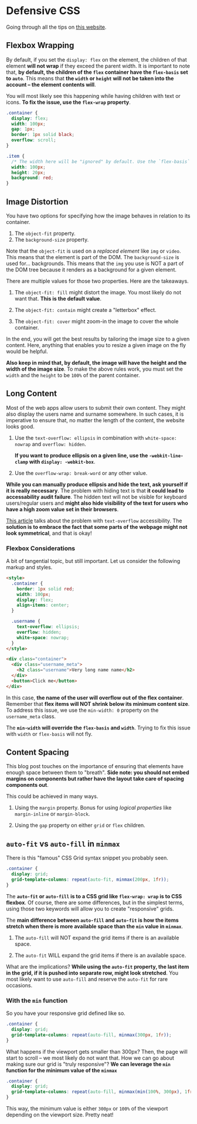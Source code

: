 # Defensive CSS

Going through all the tips on [this website](https://defensivecss.dev/).

## Flexbox Wrapping

By default, if you set the `display: flex` on the element, the children of that element **will not wrap** if they exceed the parent width. It is important to note that, **by default, the children of the `flex` container have the `flex-basis` set to `auto`**. This means that **the `width` or `height` will not be taken into the account – the element contents will**.

You will most likely see this happening while having children with text or icons. **To fix the issue, use the `flex-wrap` property**.

```css
.container {
  display: flex;
  width: 100px;
  gap: 1px;
  border: 1px solid black;
  overflow: scroll;
}

.item {
  /* The width here will be "ignored" by default. Use the `flex-basis` property! */
  width: 100px;
  height: 20px;
  background: red;
}
```

## Image Distortion

You have two options for specifying how the image behaves in relation to its container.

1. The `object-fit` property.
2. The `background-size` property.

Note that the `object-fit` is used on a _replaced element_ like `img` or `video`. This means that the element is part of the DOM. The `background-size` is used for... backgrounds. This means that the `img` you use is NOT a part of the DOM tree because it renders as a background for a given element.

There are multiple values for those two properties. Here are the takeaways.

1. The `object-fit: fill` might distort the image. You most likely do not want that. **This is the default value**.

2. The `object-fit: contain` might create a "letterbox" effect.

3. The `object-fit: cover` might zoom-in the image to cover the whole container.

In the end, you will get the best results by tailoring the image size to a given content. Here, anything that enables you to resize a given image on the fly would be helpful.

**Also keep in mind that, by default, the image will have the height and the width of the image size**. To make the above rules work, you must set the `width` and the `height` to be `100%` of the parent container.

## Long Content

Most of the web apps allow users to submit their own content. They might also display the users name and surname somewhere. In such cases, it is imperative to ensure that, no matter the length of the content, the website looks good.

1. Use the `text-overflow: ellipsis` in combination with `white-space: nowrap` and `overflow: hidden`.

   **If you want to produce ellipsis on a given line, use the `-webkit-line-clamp` with `display: -webkit-box`**.

2. Use the `overflow-wrap: break-word` or any other value.

**While you can manually produce ellipsis and hide the text, ask yourself if it is really necessary**. The problem with hiding text is that **it could lead to accessability audit failure**. The hidden text will not be visible for keyboard users/regular users and **might also hide visibility of the text for users who have a high zoom value set in their browsers**.

[This article](https://www.tpgi.com/the-ballad-of-text-overflow/) talks about the problem with `text-overflow` accessibility. The **solution is to embrace the fact that some parts of the webpage might not look symmetrical**, and that is okay!

### Flexbox Considerations

A bit of tangential topic, but still important. Let us consider the following markup and styles.

```html
<style>
  .container {
    border: 1px solid red;
    width: 100px;
    display: flex;
    align-items: center;
  }

  .username {
    text-overflow: ellipsis;
    overflow: hidden;
    white-space: nowrap;
  }
</style>

<div class="container">
  <div class="username_meta">
    <h2 class="username">Very long name name</h2>
  </div>
  <button>Click me</button>
</div>
```

In this case, **the name of the user will overflow out of the flex container**. Remember that **flex items will NOT shrink below its minimum content size**. To address this issue, we use the `min-width: 0` property on the `username_meta` class.

The **`min-width` will override the `flex-basis` and `width`**. Trying to fix this issue with `width` or `flex-basis` will not fly.

## Content Spacing

This blog post touches on the importance of ensuring that elements have enough space between them to "breath". **Side note: you should not embed margins on components but rather have the layout take care of spacing components out**.

This could be achieved in many ways.

1. Using the `margin` property. Bonus for using _logical properties_ like `margin-inline` or `margin-block`.

2. Using the `gap` property on either `grid` or `flex` children.

## `auto-fit` vs `auto-fill` in `minmax`

There is this "famous" CSS Grid syntax snippet you probably seen.

```css
.container {
  display: grid;
  grid-template-columns: repeat(auto-fit, minmax(200px, 1fr));
}
```

The **`auto-fit` or `auto-fill` is to a CSS grid like `flex-wrap: wrap` is to CSS flexbox**. Of course, there are some differences, but in the simplest terms, using those two keywords will allow you to create "responsive" grids.

The **main difference between `auto-fill` and `auto-fit` is how the items stretch when there is more available space than the `min` value in `minmax`**.

1. The `auto-fill` will NOT expand the grid items if there is an available space.

2. The `auto-fit` WILL expand the grid items if there is an available space.

What are the implications? **While using the `auto-fit` property, the last item in the grid, if it is pushed into separate row, might look stretched**. You most likely want to use `auto-fill` and reserve the `auto-fit` for rare occasions.

### With the `min` function

So you have your responsive grid defined like so.

```css
.container {
  display: grid;
  grid-template-columns: repeat(auto-fill, minmax(300px, 1fr));
}
```

What happens if the viewport gets smaller than 300px? Then, the page will start to scroll – we most likely do not want that. How we can go about making sure our grid is "truly responsive"? **We can leverage the `min` function for the minimum value of the `minmax`**

```css
.container {
  display: grid;
  grid-template-columns: repeat(auto-fill, minmax(min(100%, 300px), 1fr));
}
```

This way, the minimum value is either `300px` or `100%` of the viewport depending on the viewport size. Pretty neat!

